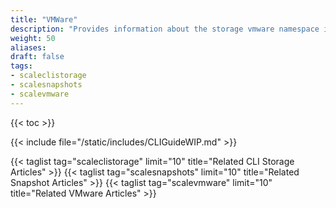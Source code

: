 ```yaml
---
title: "VMWare"
description: "Provides information about the storage vmware namespace in the TrueNAS CLI. Includes command syntax and common commands."
weight: 50
aliases:
draft: false
tags:
- scaleclistorage
- scalesnapshots
- scalevmware
---
```


{{< toc >}}

{{< include file="/static/includes/CLIGuideWIP.md" >}}

{{< taglist tag="scaleclistorage" limit="10" title="Related CLI Storage Articles" >}}
{{< taglist tag="scalesnapshots" limit="10" title="Related Snapshot Articles" >}}
{{< taglist tag="scalevmware" limit="10" title="Related VMware Articles" >}}